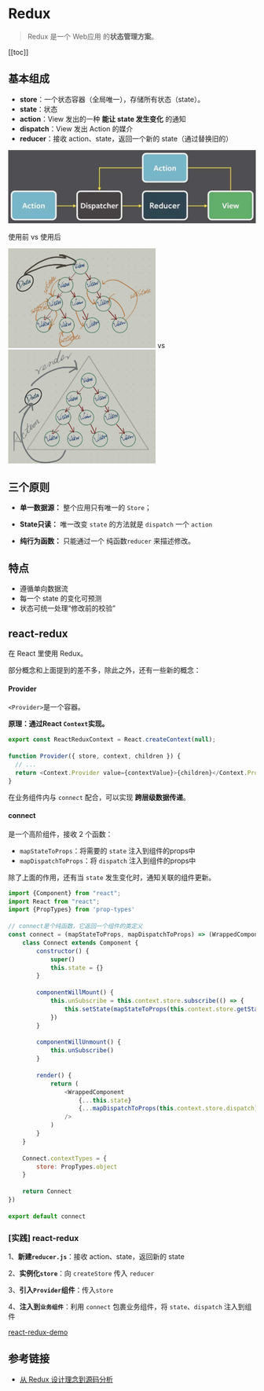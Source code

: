 # Redux
> Redux 是一个 Web应用 的**状态管理方案**。

[[toc]]

## 基本组成
 - **store**：一个状态容器（全局唯一），存储所有状态（state）。
 - **state**：状态
 - **action**：View 发出的一种 **能让 state 发生变化** 的通知
 - **dispatch**：View 发出 Action 的媒介
 - **reducer**：接收 action、state，返回一个新的 state（通过替换旧的）

![alt](./img/redux.png)

使用前 vs 使用后

<img src="./img/img-2.png" width="300" /> vs <img src="./img/img-3.png" width="300" />

## 三个原则
 - **单一数据源：** 整个应用只有唯一的 `Store`；

 - **State只读：** 唯一改变 `state` 的方法就是 `dispatch` 一个 `action`

 - **纯行为函数：** 只能通过一个 纯函数`reducer`  来描述修改。

## 特点
 - 遵循单向数据流
 - 每一个 state 的变化可预测
 - 状态可统一处理“修改前的校验”






## react-redux
在 React 里使用 Redux。

部分概念和上面提到的差不多，除此之外，还有一些新的概念：

#### Provider
`<Provider>`是一个容器。

**原理：通过React `Context`实现。**
```js
export const ReactReduxContext = React.createContext(null);

function Provider({ store, context, children }) {
  // ...
  return <Context.Provider value={contextValue}>{children}</Context.Provider>
}
```
在业务组件内与 `connect` 配合，可以实现 **跨层级数据传递**。

#### connect
是一个高阶组件，接收 2 个函数：
 - `mapStateToProps`：将需要的 `state` 注入到组件的props中
 - `mapDispatchToProps`：将 `dispatch` 注入到组件的props中

除了上面的作用，还有当 `state` 发生变化时，通知关联的组件更新。

```js
import {Component} from "react";
import React from "react";
import {PropTypes} from 'prop-types'

// connect是个纯函数，它返回一个组件的类定义
const connect = (mapStateToProps, mapDispatchToProps) => (WrappedComponent => {
    class Connect extends Component {
        constructor() {
            super()
            this.state = {}
        }

        componentWillMount() {
            this.unSubscribe = this.context.store.subscribe(() => {
                this.setState(mapStateToProps(this.context.store.getState()))
            })
        }

        componentWillUnmount() {
            this.unSubscribe()
        }

        render() {
            return (
                <WrappedComponent 
                    {...this.state}
                    {...mapDispatchToProps(this.context.store.dispatch)}
                />
            )
        }
    }

    Connect.contextTypes = {
        store: PropTypes.object
    }

    return Connect
})

export default connect
```


### [实践] react-redux
1、**新建`reducer.js`**：接收 action、state，返回新的 state

2、**实例化`store`**：向 `createStore` 传入 `reducer`

3、**引入`Provider`组件**：传入`store`

4、**注入到`业务组件`**：利用 `connect` 包裹业务组件，将 `state`、`dispatch` 注入到组件

[react-redux-demo](https://codesandbox.io/s/react-redux-demo-k1jbe)

## 参考链接
 - [从 Redux 设计理念到源码分析](https://mp.weixin.qq.com/s/8A-uOiuiMpAfhX0S6YwhbA)
